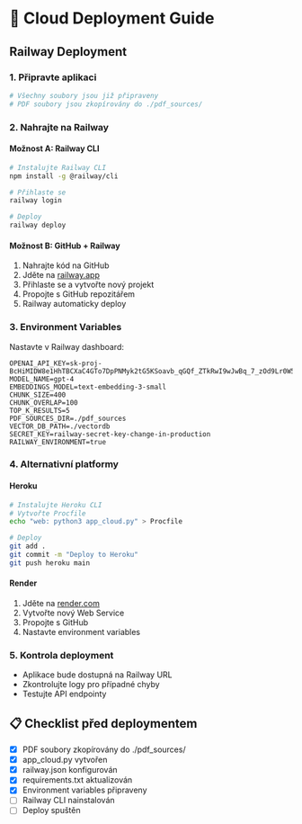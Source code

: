 # 🚀 Cloud Deployment Guide

## Railway Deployment

### 1. **Připravte aplikaci**
```bash
# Všechny soubory jsou již připraveny
# PDF soubory jsou zkopírovány do ./pdf_sources/
```

### 2. **Nahrajte na Railway**

#### **Možnost A: Railway CLI**
```bash
# Instalujte Railway CLI
npm install -g @railway/cli

# Přihlaste se
railway login

# Deploy
railway deploy
```

#### **Možnost B: GitHub + Railway**
1. Nahrajte kód na GitHub
2. Jděte na [railway.app](https://railway.app)
3. Přihlaste se a vytvořte nový projekt
4. Propojte s GitHub repozitářem
5. Railway automaticky deploy

### 3. **Environment Variables**
Nastavte v Railway dashboard:
```
OPENAI_API_KEY=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
MODEL_NAME=gpt-4
EMBEDDINGS_MODEL=text-embedding-3-small
CHUNK_SIZE=400
CHUNK_OVERLAP=100
TOP_K_RESULTS=5
PDF_SOURCES_DIR=./pdf_sources
VECTOR_DB_PATH=./vectordb
SECRET_KEY=railway-secret-key-change-in-production
RAILWAY_ENVIRONMENT=true
```

### 4. **Alternativní platformy**

#### **Heroku**
```bash
# Instalujte Heroku CLI
# Vytvořte Procfile
echo "web: python3 app_cloud.py" > Procfile

# Deploy
git add .
git commit -m "Deploy to Heroku"
git push heroku main
```

#### **Render**
1. Jděte na [render.com](https://render.com)
2. Vytvořte nový Web Service
3. Propojte s GitHub
4. Nastavte environment variables

### 5. **Kontrola deployment**
- Aplikace bude dostupná na Railway URL
- Zkontrolujte logy pro případné chyby
- Testujte API endpointy

## 📋 Checklist před deploymentem
- [x] PDF soubory zkopírovány do ./pdf_sources/
- [x] app_cloud.py vytvořen
- [x] railway.json konfigurován
- [x] requirements.txt aktualizován
- [x] Environment variables připraveny
- [ ] Railway CLI nainstalován
- [ ] Deploy spuštěn
